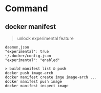 # Command
## docker manifest
> unlock experimental feature
```shell
daemon.json
"experimental": true
~/.docker/config.json
"experimental": "enabled"
```

```shell
> build manifest list & push
docker push image-arch
docker manifest create imge image-arch ...
docker manifest push image
docker manifest inspect image
```
